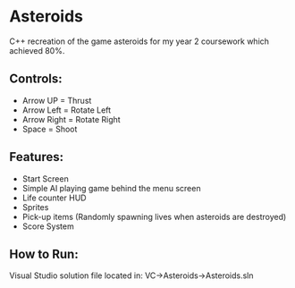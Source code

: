 # Asteroids
C++ recreation of the game asteroids for my year 2 coursework which achieved 80%.

## Controls:
- Arrow UP = Thrust
- Arrow Left = Rotate Left
- Arrow Right = Rotate Right 
- Space = Shoot
## Features:
- Start Screen
- Simple AI playing game behind the menu screen
- Life counter HUD
- Sprites
- Pick-up items (Randomly spawning lives when asteroids are destroyed)
- Score System
## How to Run:
Visual Studio solution file located in:
VC->Asteroids->Asteroids.sln
